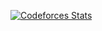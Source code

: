 [![Codeforces Stats](https://codeforces-readme-stats.vercel.app/api/card?username=tadanhdat123)](https://codeforces.com/profile/tadanhdat123)
